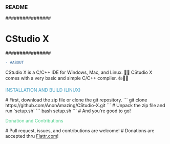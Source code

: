 ### README ###
################
#  CStudio X   #
################

```diff
- #ABOUT
```
CStudio X is a C/C++ IDE for Windows, Mac, and Linux. 👨‍💻
CStudio X comes with a very basic and simple C/C++ compiler. 👍👨‍💻

<p style="color:#449EC2";>INSTALLATION AND BUILD (LINUX)</p>
# First, download the zip file or clone the git repository.
```
git clone https://github.com/AnonAmazing/CStudio-X.git
```
# Unpack the zip file and run `setup.sh`
```
bash setup.sh
```
# And you're good to go!

<p style="color:#4CCf89";>Donation and Contributions</p>
# Pull request, issues, and contributions are welcome!
# Donations are accepted thru <a href="https://flattr.com/@AnonAmazing">Flattr.com</a>!
</body>
